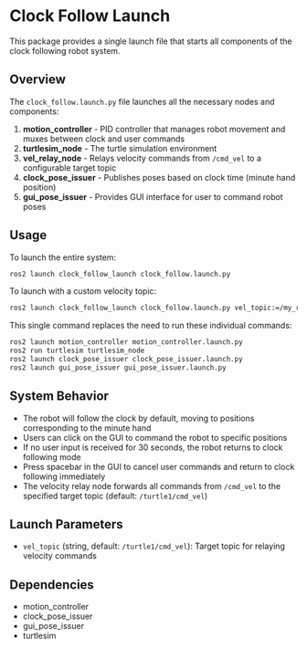 # Clock Follow Launch

This package provides a single launch file that starts all components of the clock following robot system.

## Overview

The `clock_follow.launch.py` file launches all the necessary nodes and components:

1. **motion_controller** - PID controller that manages robot movement and muxes between clock and user commands
2. **turtlesim_node** - The turtle simulation environment
3. **vel_relay_node** - Relays velocity commands from `/cmd_vel` to a configurable target topic
4. **clock_pose_issuer** - Publishes poses based on clock time (minute hand position)
5. **gui_pose_issuer** - Provides GUI interface for user to command robot poses

## Usage

To launch the entire system:

```bash
ros2 launch clock_follow_launch clock_follow.launch.py
```

To launch with a custom velocity topic:

```bash
ros2 launch clock_follow_launch clock_follow.launch.py vel_topic:=/my_robot/cmd_vel
```

This single command replaces the need to run these individual commands:

```bash
ros2 launch motion_controller motion_controller.launch.py
ros2 run turtlesim turtlesim_node
ros2 launch clock_pose_issuer clock_pose_issuer.launch.py
ros2 launch gui_pose_issuer gui_pose_issuer.launch.py
```

## System Behavior

- The robot will follow the clock by default, moving to positions corresponding to the minute hand
- Users can click on the GUI to command the robot to specific positions
- If no user input is received for 30 seconds, the robot returns to clock following mode
- Press spacebar in the GUI to cancel user commands and return to clock following immediately
- The velocity relay node forwards all commands from `/cmd_vel` to the specified target topic (default: `/turtle1/cmd_vel`)

## Launch Parameters

- `vel_topic` (string, default: `/turtle1/cmd_vel`): Target topic for relaying velocity commands

## Dependencies

- motion_controller
- clock_pose_issuer  
- gui_pose_issuer
- turtlesim